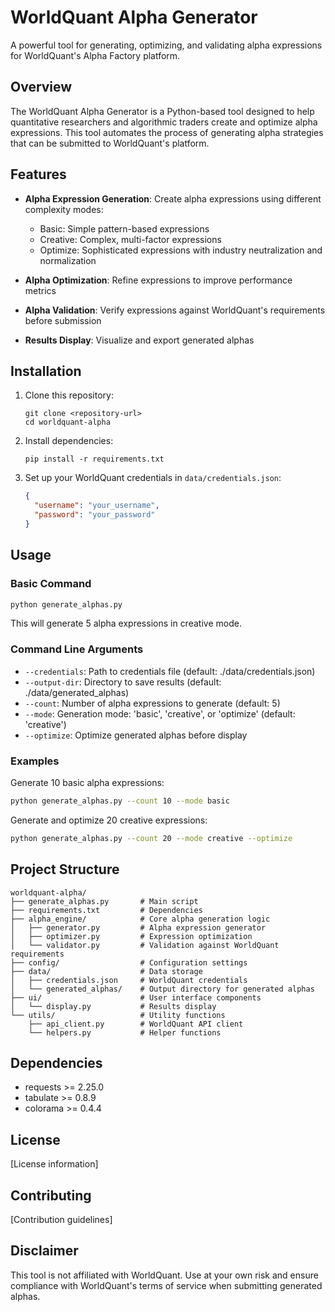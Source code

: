 # WorldQuant Alpha Generator

A powerful tool for generating, optimizing, and validating alpha expressions for WorldQuant's Alpha Factory platform.

## Overview

The WorldQuant Alpha Generator is a Python-based tool designed to help quantitative researchers and algorithmic traders create and optimize alpha expressions. This tool automates the process of generating alpha strategies that can be submitted to WorldQuant's platform.

## Features

- **Alpha Expression Generation**: Create alpha expressions using different complexity modes:
  - Basic: Simple pattern-based expressions
  - Creative: Complex, multi-factor expressions
  - Optimize: Sophisticated expressions with industry neutralization and normalization
  
- **Alpha Optimization**: Refine expressions to improve performance metrics

- **Alpha Validation**: Verify expressions against WorldQuant's requirements before submission

- **Results Display**: Visualize and export generated alphas

## Installation

1. Clone this repository:
   ```
   git clone <repository-url>
   cd worldquant-alpha
   ```

2. Install dependencies:
   ```
   pip install -r requirements.txt
   ```

3. Set up your WorldQuant credentials in `data/credentials.json`:
   ```json
   {
     "username": "your_username",
     "password": "your_password"
   }
   ```

## Usage

### Basic Command

```bash
python generate_alphas.py
```

This will generate 5 alpha expressions in creative mode.

### Command Line Arguments

- `--credentials`: Path to credentials file (default: ./data/credentials.json)
- `--output-dir`: Directory to save results (default: ./data/generated_alphas)
- `--count`: Number of alpha expressions to generate (default: 5)
- `--mode`: Generation mode: 'basic', 'creative', or 'optimize' (default: 'creative')
- `--optimize`: Optimize generated alphas before display

### Examples

Generate 10 basic alpha expressions:
```bash
python generate_alphas.py --count 10 --mode basic
```

Generate and optimize 20 creative expressions:
```bash
python generate_alphas.py --count 20 --mode creative --optimize
```

## Project Structure

```
worldquant-alpha/
├── generate_alphas.py       # Main script
├── requirements.txt         # Dependencies
├── alpha_engine/            # Core alpha generation logic
│   ├── generator.py         # Alpha expression generator
│   ├── optimizer.py         # Expression optimization
│   └── validator.py         # Validation against WorldQuant requirements
├── config/                  # Configuration settings
├── data/                    # Data storage
│   ├── credentials.json     # WorldQuant credentials
│   └── generated_alphas/    # Output directory for generated alphas
├── ui/                      # User interface components
│   └── display.py           # Results display
└── utils/                   # Utility functions
    ├── api_client.py        # WorldQuant API client
    └── helpers.py           # Helper functions
```

## Dependencies

- requests >= 2.25.0
- tabulate >= 0.8.9
- colorama >= 0.4.4

## License

[License information]

## Contributing

[Contribution guidelines]

## Disclaimer

This tool is not affiliated with WorldQuant. Use at your own risk and ensure compliance with WorldQuant's terms of service when submitting generated alphas.